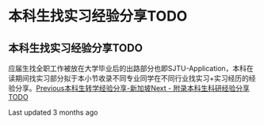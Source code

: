 # 本科生找实习经验分享TODO

## 本科生找实习经验分享TODO

应届生找全职工作被放在大学毕业后的出路部分也即SJTU-Application，本科在读期间找实习部分拟于本小节收录不同专业同学在不同行业找实习+实习经历的经验分享。[Previous本科生转学经验分享-新加坡](https://survivesjtu.gitbook.io/survivesjtumanual/fu-lu/ben-ke-zhuan-xue-jing-yan-fen-xiang-todo/ben-ke-sheng-zhuan-xue-jing-yan-fen-xiang-xin-jia-po)[Next - 附录本科生科研经验分享TODO](ben-ke-sheng-ke-yan-jing-yan-fen-xiang-todo.md)

Last updated 3 months ago

